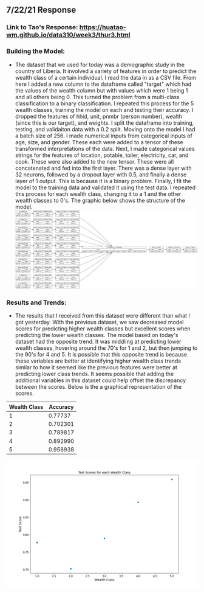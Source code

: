 ## 7/22/21 Response
### Link to Tao's Response: https://huatao-wm.github.io/data310/week3/thur3.html
### Building the Model:
- The dataset that we used for today was a demographic study in the country of Liberia. It involved a variety of features in order to predict the wealth class of a certain individual. I read the data in as a CSV file. From here I added a new column to the dataframe called "target" which had the values of the wealth column but with values which were 1 being 1 and all others being 0. This turned the problem from a multi-class classification to a binary classification. I repeated this process for the 5 wealth classes, training the model on each and testing their accuracy. I dropped the features of hhid, unit, pnmbr (person number), wealth (since this is our target), and weights. I split the dataframe into training, testing, and validaiton data with a 0.2 split. Moving onto the model I had a batch size of 256. I made numerical inputs from categorical inputs of age, size, and gender. These each were added to a tensor of these transformed interpretations of the data. Next, I made categorical values strings for the features of location, potable, toiler, electricity, car, and cook. These were also added to the new tensor. These were all concatenated and fed into the first layer. There was a dense layer with 32 neurons, followed by a dropout layer with 0.5, and finally a dense layer of 1 output. This is because it is a binary problem. Finally, I fit the model to the training data and validated it using the test data. I repeated this process for each wealth class, changing it to a 1 and the other wealth classes to 0's. The graphic below shows the structure of the model.
![](country_model.png)
### Results and Trends:
- The results that I received from this dataset were different than what I got yesterday. With the previous dataset, we saw decreased model scores for predicting higher wealth classes but excellent scores when predicting the lower wealth classes. The model based on today's dataset had the opposite trend. It was middling at predicting lower wealth classes, hovering around the 70's for 1 and 2, but then jumping to the 90's for 4 and 5. It is possible that this opposite trend is because these variables are better at identifying higher wealth class trends similar to how it seemed like the previous features were better at predicting lower class trends. It seems possible that adding the additional variables in this dataset could help offset the discrepancy between the scores. Below is the a graphical representation of the scores. 

|Wealth Class| Accuracy|
|--------|------------|
|1 | 0.77737|
|2 | 0.702301|
|3 | 0.789817|
|4 | 0.892990|
|5 | 0.958938 |

![img_5.png](demographic_results.png)